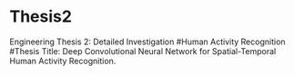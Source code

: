 # Thesis2
Engineering Thesis 2: Detailed Investigation
#Human Activity Recognition
#Thesis Title: Deep Convolutional Neural Network for Spatial-Temporal Human Activity Recognition.
